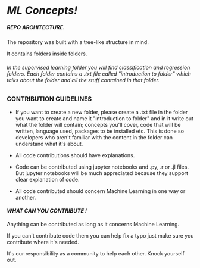 # *ML Concepts!*

##### REPO ARCHITECTURE.

The repository was built with a tree-like structure in mind.

It contains folders inside folders.

###### In the supervised learning folder you will find classification and regression folders. Each folder contains a .txt file called "introduction to folder" which talks about the folder and all the stuff contained in that folder.

### CONTRIBUTION GUIDELINES

- If you want to create a new folder, please create a  .txt file in the folder you want to create and name it "introduction to folder" and in it write out what the folder will contain; concepts you'll cover, code that will be written, language used, packages to be installed etc. This is done so developers who aren't  familiar with the content in the folder can understand what it's about.

- All code contributions should have explanations.

- Code can be contributed using jupyter notebooks and .py, .r or .jl files. But jupyter notebooks will be much appreciated because they support clear explanation of code.

- All code contributed should concern Machine Learning in one way or another.

#### *WHAT CAN YOU CONTRIBUTE !*

Anything can be contributed as long as it concerns Machine Learning.

If you can't contribute code them you can help fix a typo just make sure you contribute where it's needed.

It's our responsibility as a community to help each other. 
Knock yourself out.
